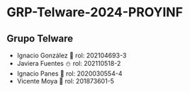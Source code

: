 # GRP-Telware-2024-PROYINF

## Grupo Telware

- Ignacio González 👾 rol: 202104693-3
- Javiera Fuentes ⛄ rol: 202110518-2
-  Ignacio Panes 🏀 rol: 2020030554-4
- Vicente Moya 🔰 rol: 201873601-5
